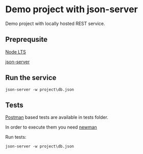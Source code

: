 # Demo project with json-server

Demo project with locally hosted REST service.

## Preprequsite

[Node LTS](https://nodejs.org/en/download/)

[json-server](https://github.com/typicode/json-server)

## Run the service

```
json-server -w project\db.json
```

## Tests

[Postman](https://www.getpostman.com/) based tests are available in tests folder.

In order to execute them you need [newman](https://www.npmjs.com/package/newman)

Run tests:
```
json-server -w project\db.json
```
